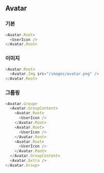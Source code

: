 ## Avatar

### 기본

```javascript
<Avatar.Root>
  <UserIcon />
</Avatar.Root>
```

### 이미지

```javascript
<Avatar.Root>
  <Avatar.Img src="/images/avatar.png" />
</Avatar.Root>
```

### 그룹핑

```javascript
<Avatar.Group>
  <Avatar.GroupContent>
    <Avatar.Root>
      <UserIcon />
    </Avatar.Root>
    <Avatar.Root>
      <UserIcon />
    </Avatar.Root>
    <Avatar.Root>
      <UserIcon />
    </Avatar.Root>
  </Avatar.GroupContent>
  <Avatar.Extra />
</Avatar.Group>
```
